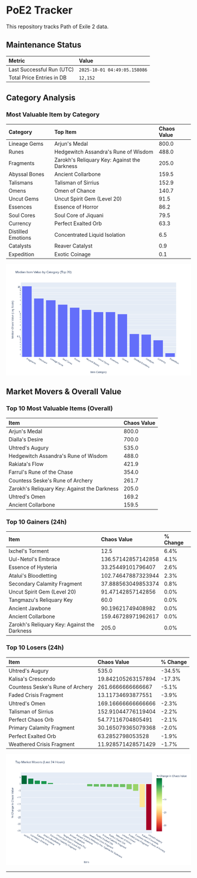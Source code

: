 # PoE2 Tracker

This repository tracks Path of Exile 2 data.

## Maintenance Status

<!-- START_MAINTENANCE -->
| Metric | Value |
|:---|:---|
| Last Successful Run (UTC) | `2025-10-01 04:49:05.158086` |
| Total Price Entries in DB | `12,152` |

<!-- END_MAINTENANCE -->

## Category Analysis

<!-- START_CATEGORY_ANALYSIS -->
### Most Valuable Item by Category
| Category | Top Item | Chaos Value |
| :--- | :--- | :--- |
| Lineage Gems | Arjun's Medal | 800.0 |
| Runes | Hedgewitch Assandra's Rune of Wisdom | 488.0 |
| Fragments | Zarokh's Reliquary Key: Against the Darkness | 205.0 |
| Abyssal Bones | Ancient Collarbone | 159.5 |
| Talismans | Talisman of Sirrius | 152.9 |
| Omens | Omen of Chance | 140.7 |
| Uncut Gems | Uncut Spirit Gem (Level 20) | 91.5 |
| Essences | Essence of Horror | 86.2 |
| Soul Cores | Soul Core of Jiquani | 79.5 |
| Currency | Perfect Exalted Orb | 63.3 |
| Distilled Emotions | Concentrated Liquid Isolation | 6.5 |
| Catalysts | Reaver Catalyst | 0.9 |
| Expedition | Exotic Coinage | 0.1 |


![Category Analysis Chart](charts/category_analysis.png)
<!-- END_CATEGORY_ANALYSIS -->

## Market Movers & Overall Value

<!-- START_ANALYSIS -->
### Top 10 Most Valuable Items (Overall)
| Item | Chaos Value |
| :--- | :--- |
| Arjun's Medal | 800.0 |
| Dialla's Desire | 700.0 |
| Uhtred's Augury | 535.0 |
| Hedgewitch Assandra's Rune of Wisdom | 488.0 |
| Rakiata's Flow | 421.9 |
| Farrul's Rune of the Chase | 354.0 |
| Countess Seske's Rune of Archery | 261.7 |
| Zarokh's Reliquary Key: Against the Darkness | 205.0 |
| Uhtred's Omen | 169.2 |
| Ancient Collarbone | 159.5 |

### Top 10 Gainers (24h)
| Item | Chaos Value | % Change |
| :--- | :--- | :--- |
| Ixchel's Torment | 12.5 | 6.4% |
| Uul-Netol's Embrace | 136.57142857142858 | 4.1% |
| Essence of Hysteria | 33.25449101796407 | 2.6% |
| Atalui's Bloodletting | 102.74647887323944 | 2.3% |
| Secondary Calamity Fragment | 37.888563049853374 | 0.8% |
| Uncut Spirit Gem (Level 20) | 91.47142857142856 | 0.0% |
| Tangmazu's Reliquary Key | 60.0 | 0.0% |
| Ancient Jawbone | 90.19621749408982 | 0.0% |
| Ancient Collarbone | 159.46728971962617 | 0.0% |
| Zarokh's Reliquary Key: Against the Darkness | 205.0 | 0.0% |

### Top 10 Losers (24h)
| Item | Chaos Value | % Change |
| :--- | :--- | :--- |
| Uhtred's Augury | 535.0 | -34.5% |
| Kalisa's Crescendo | 19.842105263157894 | -17.3% |
| Countess Seske's Rune of Archery | 261.6666666666667 | -5.1% |
| Faded Crisis Fragment | 13.11734693877551 | -3.9% |
| Uhtred's Omen | 169.16666666666666 | -2.3% |
| Talisman of Sirrius | 152.91044776119404 | -2.2% |
| Perfect Chaos Orb | 54.77116704805491 | -2.1% |
| Primary Calamity Fragment | 30.165079365079368 | -2.0% |
| Perfect Exalted Orb | 63.2852798053528 | -1.9% |
| Weathered Crisis Fragment | 11.928571428571429 | -1.7% |


![Market Movers Chart](charts/market_movers.png)
<!-- END_ANALYSIS -->

---
